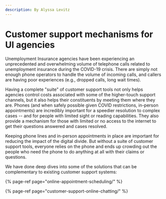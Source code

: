 ```yaml
---
description: By Alyssa Levitz
---
```


# Customer support mechanisms for UI agencies

Unemployment Insurance agencies have been experiencing an unprecedented and overwhelming volume of telephone calls related to unemployment insurance during the COVID-19 crisis. There are simply not enough phone operators to handle the volume of incoming calls, and callers are having poor experiences \(e.g., dropped calls, long wait times\). 

Having a complete "suite" of customer support tools not only helps agencies control costs associated with some of the higher-touch support channels, but it also helps their constituents by meeting them where they are. Phones \(and when safely possible given COVID restrictions, in-person appointments\) are incredibly important for a speedier resolution to complex cases -- and for people with limited sight or reading capabilities. They also provide a mechanism for those with limited or no access to the internet to get their questions answered and cases resolved.

Keeping phone lines and in-person appointments in place are important for reducing the impact of the digital divide. But without a suite of customer support tools, everyone relies on the phone and ends up crowding out the people who need the phone to do anything at all with their claims or questions.

We have done deep dives into some of the solutions that can be complementary to existing customer support systems:

{% page-ref page="online-appointment-scheduling/" %}

{% page-ref page="customer-support-online-chatting/" %}




